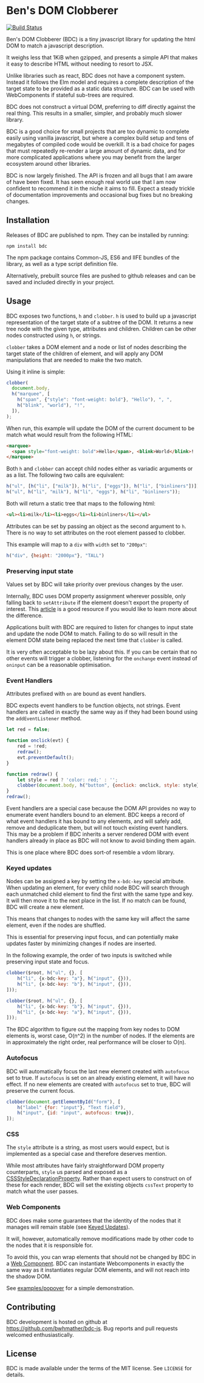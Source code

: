 Ben's DOM Clobberer
===================

[![Build Status](https://travis-ci.org/bwhmather/bdc-js.svg?branch=master)](https://travis-ci.org/bwhmather/bdc-js)

Ben's DOM Clobberer (BDC) is a tiny javascript library for updating the html DOM
to match a javascript description.

It weighs less that 1KiB when gzipped, and presents a simple API that makes it
easy to describe HTML without needing to resort to JSX.

Unlike libraries such as react, BDC does not have a component system.
Instead it follows the Elm model and requires a complete description of the
target state to be provided as a static data structure.
BDC can be used with WebComponents if stateful sub-trees are required.

BDC does not construct a virtual DOM, preferring to diff directly against
the real thing.
This results in a smaller, simpler, and probably much slower library.

BDC is a good choice for small projects that are too dynamic to complete easily
using vanilla javascript, but where a complex build setup and tens of megabytes
of compiled code would be overkill.
It is a bad choice for pages that must repeatedly re-render a large amount of
dynamic data, and for more complicated applications where you may benefit from
the larger ecosystem around other libraries.

BDC is now largely finished.  The API is frozen and all bugs that I am aware of
have been fixed.  It has seen enough real world use that I am now confident to
recommend it in the niche it aims to fill.  Expect a steady trickle of
documentation improvements and occasional bug fixes but no breaking changes.


## Installation

Releases of BDC are published to npm.  They can be installed by running:

    npm install bdc

The npm package contains Common-JS, ES6 and IIFE bundles of the library, as
well as a type script definition file.

Alternatively, prebuilt source files are pushed to github releases and can be
saved and included directly in your project.


## Usage

BDC exposes two functions, `h` and `clobber`.
`h` is used to build up a javascript representation of the target state of a
subtree of the DOM.  It returns a new tree node with the given type, attributes
and children.
Children can be other nodes constructed using `h`, or strings.

`clobber` takes a DOM element and a node or list of nodes describing the target
state of the children of element, and will apply any DOM manipulations that are
needed to make the two match.

Using it inline is simple:

```javascript
clobber(
  document.body,
  h("marquee", [
    h("span", {"style": "font-weight: bold"}, "Hello"), ", ",
    h("blink", "world"), "!",
  ]),
);
```

When run, this example will update the DOM of the current document to be match
what would result from the following HTML:

```html
<marquee>
  <span style="font-weight: bold">Hello</span>, <blink>World</blink>!
</marquee>
```

Both `h` and `clobber` can accept child nodes either as variadic arguments or
as a list.  The following two calls are equivalent:

```javascript
h("ul", [h("li", ["milk"]), h("li", ["eggs"]), h("li", ["binliners"])]);
h("ul", h("li", "milk"), h("li", "eggs"), h("li", "binliners"));
```

Both will return a static tree that maps to the following html:

```html
<ul><li>milk</li><li>eggs</li><li>binliners</li></ul>
```

Attributes can be set by passing an object as the second argument to `h`.
There is no way to set attributes on the root element passed to clobber.

This example will map to a `div` with `width` set to `"200px"`:

``` javascript
h("div", {height: "2000px"}, "TALL")
```


### Preserving input state

Values set by BDC will take priority over previous changes by the user.

Internally, BDC uses DOM property assignment wherever possible, only falling
back to `setAttribute` if the element doesn't export the property of interest.
This [article](https://javascript.info/dom-attributes-and-properties) is a good
resource if you would like to learn more about the difference.

Applications built with BDC are required to listen for changes to input state
and update the node DOM to match.  Failing to do so will result in the element
DOM state being replaced the next time that `clobber` is called.

It is very often acceptable to be lazy about this.  If you can be certain that
no other events will trigger a clobber, listening for the `onchange` event
instead of `oninput` can be a reasonable optimisation.


### Event Handlers

Attributes prefixed with `on` are bound as event handlers.

BDC expects event handlers to be function objects, not strings.  Event handlers
are called in exactly the same way as if they had been bound using the
`addEventListener` method.

```javascript
let red = false;

function onclick(evt) {
    red = !red;
    redraw();
    evt.preventDefault();
}

function redraw() {
    let style = red ? 'color: red;' : '';
    clobber(document.body, h("button", {onclick: onclick, style: style}, 'Click!'));
}
redraw();
```

Event handlers are a special case because the DOM API provides no way to
enumerate event handlers bound to an element.
BDC keeps a record of what event handlers it has bound to any elements, and
will safely add, remove and deduplicate them, but will not touch existing event
handlers.
This may be a problem if BDC inherits a server rendered DOM with event
handlers already in place as BDC will not know to avoid binding them again.

This is one place where BDC does sort-of resemble a vdom library.


### Keyed updates

Nodes can be assigned a key by setting the `x-bdc-key` special attribute.
When updating an element, for every child node BDC will search through each
unmatched child element to find the first with the same type and key.
It will then move it to the next place in the list.
If no match can be found, BDC will create a new element.

This means that changes to nodes with the same key will affect the same
element, even if the nodes are shuffled.

This is essential for preserving input focus, and can potentially make updates
faster by minimizing changes if nodes are inserted.

In the following example, the order of two inputs is switched while preserving
input state and focus.

```javascript
clobber($root, h("ul", {}, [
    h("li", {x-bdc-key: "a"}, h("input", {})),
    h("li", {x-bdc-key: "b"}, h("input", {})),
]));

clobber($root, h("ul", {}, [
    h("li", {x-bdc-key: "b"}, h("input", {})),
    h("li", {x-bdc-key: "a"}, h("input", {})),
]));
```
The BDC algorithm to figure out the mapping from key nodes to DOM elements is,
worst case, O(n^2) in the number of nodes.
If the elements are in approximately the right order, real performance will be
closer to O(n).


### Autofocus

BDC will automatically focus the last new element created with `autofocus` set
to true.  If `autofocus` is set on an already existing element, it will have no
effect.  If no new elements are created with `autofocus` set to true, BDC will
preserve the current focus.

```javascript
clobber(document.getElementById("form"), [
    h("label" {for: "input"}, "Text field"),
    h("input", {id: "input", autofocus: true}),
]);
```

### CSS

The `style` attribute is a string, as most users would expect, but is
implemented as a special case and therefore deserves mention.

While most attributes have fairly straightforward DOM property counterparts,
`style` us parsed and exposed as a [CSSStyleDeclarationProperty](https://developer.mozilla.org/en-US/docs/Web/API/CSSStyleDeclaration).
Rather than expect users to construct on of these for each render, BDC will set
the existing objects `cssText` property to match what the user passes.


### Web Components

BDC does make some guarantees that the identity of the nodes that it manages
will remain stable (see [Keyed Updates](#keyed-updates)).

It will, however, automatically remove modifications made by other code to the
nodes that it is responsible for.

To avoid this, you can wrap elements that should not be changed by BDC in a
[Web Component](https://developer.mozilla.org/en-US/docs/Web/Web_Components).
BDC can instantiate Webcomponents in exactly the same way as it instantiates
regular DOM elements, and will not reach into the shadow DOM.

See [examples/popover](./examples/popover) for a simple demonstration.


## Contributing

BDC development is hosted on github at https://github.com/bwhmather/bdc-js.
Bug reports and pull requests welcomed enthusiastically.


## License

BDC is made available under the terms of the MIT license.  See `LICENSE` for
details.

